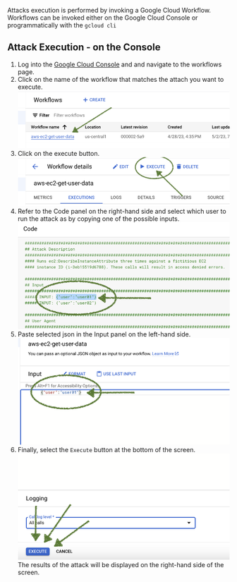 Attacks execution is performed by invoking a Google Cloud Workflow. Workflows can be invoked either on the Google Cloud Console or programmatically with the `gcloud cli`

## Attack Execution -  on the Console
1. Log into the [Google Cloud Console](https://console.cloud.google.com/workflows/) and and navigate to the workflows page.
2. Click on the name of the workflow that matches the attach you want to execute.
![](../images/select-a-workflow.png)
3. Click on the execute button.
![](../images/execute-button.png)
4. Refer to the Code panel on the right-hand side and select which user to run the attack as by copying one of the possible inputs.
![](../images/select-a-user.png)
5. Paste selected json in the Input panel on the left-hand side.
![](../images/paste-json.png)
6. Finally, select the `Execute` button at the bottom of the screen.
![](../images/execute-button-2.png)
The results of the attack will be displayed on the right-hand side of the screen.






